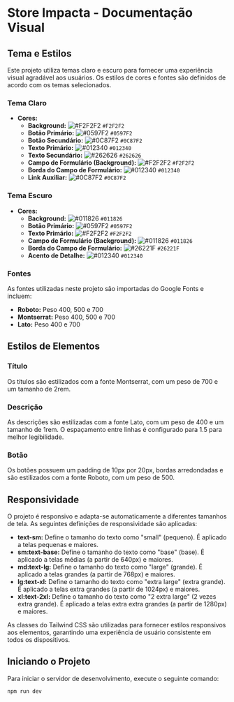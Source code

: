 # Store Impacta - Documentação Visual

## Tema e Estilos

Este projeto utiliza temas claro e escuro para fornecer uma experiência visual agradável aos usuários. Os estilos de cores e fontes são definidos de acordo com os temas selecionados.

### Tema Claro

- **Cores:**
  - **Background:** ![#F2F2F2](https://via.placeholder.com/15/F2F2F2/000000?text=+) `#F2F2F2`
  - **Botão Primário:** ![#0597F2](https://via.placeholder.com/15/0597F2/000000?text=+) `#0597F2`
  - **Botão Secundário:** ![#0C87F2](https://via.placeholder.com/15/0C87F2/000000?text=+) `#0C87F2`
  - **Texto Primário:** ![#012340](https://via.placeholder.com/15/012340/000000?text=+) `#012340`
  - **Texto Secundário:** ![#262626](https://via.placeholder.com/15/262626/000000?text=+) `#262626`
  - **Campo de Formulário (Background):** ![#F2F2F2](https://via.placeholder.com/15/F2F2F2/000000?text=+) `#F2F2F2`
  - **Borda do Campo de Formulário:** ![#012340](https://via.placeholder.com/15/012340/000000?text=+) `#012340`
  - **Link Auxiliar:** ![#0C87F2](https://via.placeholder.com/15/0C87F2/000000?text=+) `#0C87F2`

### Tema Escuro

- **Cores:**
  - **Background:** ![#011826](https://via.placeholder.com/15/011826/000000?text=+) `#011826`
  - **Botão Primário:** ![#0597F2](https://via.placeholder.com/15/0597F2/000000?text=+) `#0597F2`
  - **Texto Primário:** ![#F2F2F2](https://via.placeholder.com/15/F2F2F2/000000?text=+) `#F2F2F2`
  - **Campo de Formulário (Background):** ![#011826](https://via.placeholder.com/15/011826/000000?text=+) `#011826`
  - **Borda do Campo de Formulário:** ![#26221F](https://via.placeholder.com/15/26221F/000000?text=+) `#26221F`
  - **Acento de Detalhe:** ![#012340](https://via.placeholder.com/15/012340/000000?text=+) `#012340`

### Fontes

As fontes utilizadas neste projeto são importadas do Google Fonts e incluem:

- **Roboto:** Peso 400, 500 e 700
- **Montserrat:** Peso 400, 500 e 700
- **Lato:** Peso 400 e 700

## Estilos de Elementos

### Título

Os títulos são estilizados com a fonte Montserrat, com um peso de 700 e um tamanho de 2rem.

### Descrição

As descrições são estilizadas com a fonte Lato, com um peso de 400 e um tamanho de 1rem. O espaçamento entre linhas é configurado para 1.5 para melhor legibilidade.

### Botão

Os botões possuem um padding de 10px por 20px, bordas arredondadas e são estilizados com a fonte Roboto, com um peso de 500.

## Responsividade

O projeto é responsivo e adapta-se automaticamente a diferentes tamanhos de tela. As seguintes definições de responsividade são aplicadas:

- **text-sm:** Define o tamanho do texto como "small" (pequeno). É aplicado a telas pequenas e maiores.
- **sm:text-base:** Define o tamanho do texto como "base" (base). É aplicado a telas médias (a partir de 640px) e maiores.
- **md:text-lg:** Define o tamanho do texto como "large" (grande). É aplicado a telas grandes (a partir de 768px) e maiores.
- **lg:text-xl:** Define o tamanho do texto como "extra large" (extra grande). É aplicado a telas extra grandes (a partir de 1024px) e maiores.
- **xl:text-2xl:** Define o tamanho do texto como "2 extra large" (2 vezes extra grande). É aplicado a telas extra extra grandes (a partir de 1280px) e maiores.

As classes do Tailwind CSS são utilizadas para fornecer estilos responsivos aos elementos, garantindo uma experiência de usuário consistente em todos os dispositivos.

## Iniciando o Projeto

Para iniciar o servidor de desenvolvimento, execute o seguinte comando:

```bash
npm run dev
```
